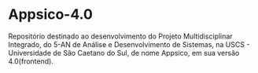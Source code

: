 # Appsico-4.0
Repositório destinado ao desenvolvimento do Projeto Multidisciplinar Integrado, do 5-AN de Análise e Desenvolvimento de Sistemas, na USCS - Universidade de São Caetano do Sul, de nome Appsico, em sua versão 4.0(frontend).
